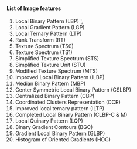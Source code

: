 #### List of Image features
1. Local Binary Pattern (LBP) ',
2. Local Gradient Pattern (LGP)
3. Local Ternary Pattern (LTP)
4. Rank Transform (RT)
5. Texture Spectrum (TS0)
6. Texture Spectrum (TS1)
7. Simplified Texture Spectrum (STS)
8. Simplified Texture Unit (STU)
9. Modified Texture Spectrum (MTS)
10. Improved Local Binary Pattern (ILBP)
11. Median Binary Pattern (MBP)
12. Center Symmetric Local Binary Pattern (CSLBP)
13. Centralized Binary Pattern (CBP)
14. Coordinated Clusters Representation (CCR)
15. Improved local ternary pattern (ILTP)
16. Completed Local Binary Pattern (CLBP-C & M)
17. Local Quinary Pattern (LQP)
18. Binary Gradient Contours (BGC)
19. Gradient Local Binary Pattern (GLBP)
20. Histogram of Oriented Gradients (HOG)
